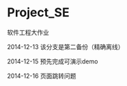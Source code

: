 Project_SE
==========

软件工程大作业



2014-12-13
该分支是第二备份（精确离线）

2014-12-15
预先完成可演示demo

2014-12-16 页面跳转问题
